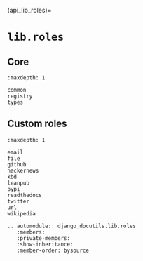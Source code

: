 (api_lib_roles)=

# `lib.roles`

## Core

```{toctree}
:maxdepth: 1

common
registry
types
```

## Custom roles

```{toctree}
:maxdepth: 1

email
file
github
hackernews
kbd
leanpub
pypi
readthedocs
twitter
url
wikipedia
```

```{eval-rst}
.. automodule:: django_docutils.lib.roles
   :members:
   :private-members:
   :show-inheritance:
   :member-order: bysource
```
